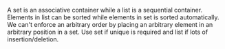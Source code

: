 A set is an associative container while a list is a sequential container. Elements in list can be sorted while elements in set is sorted automatically. We can't enforce an arbitrary order by placing an arbitrary element in an arbitrary position in a set. Use set if unique is required and list if lots of insertion/deletion.
